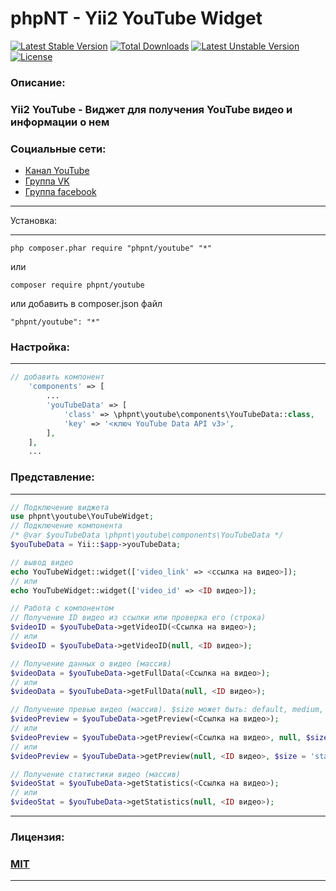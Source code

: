 phpNT - Yii2 YouTube Widget
================================
[![Latest Stable Version](https://poser.pugx.org/phpnt/youtube/v/stable)](https://packagist.org/packages/phpnt/youtube) [![Total Downloads](https://poser.pugx.org/phpnt/youtube/downloads)](https://packagist.org/packages/phpnt/youtube) [![Latest Unstable Version](https://poser.pugx.org/phpnt/youtube/v/unstable)](https://packagist.org/packages/phpnt/youtube) [![License](https://poser.pugx.org/phpnt/youtube/license)](https://packagist.org/packages/phpnt/youtube)
### Описание:
### Yii2 YouTube - Виджет для получения YouTube видео и информации о нем

### Социальные сети:
 - [Канал YouTube](https://www.youtube.com/c/phpnt)
 - [Группа VK](https://vk.com/phpnt)
 - [Группа facebook](https://www.facebook.com/Phpnt-595851240515413/)

------------

Установка:

------------

```
php composer.phar require "phpnt/youtube" "*"
```
или

```
composer require phpnt/youtube
```

или добавить в composer.json файл

```
"phpnt/youtube": "*"

```

### Настройка:
------------
```php
// добавить компонент
    'components' => [
        ...
        'youTubeData' => [
            'class' => \phpnt\youtube\components\YouTubeData::class,
            'key' => '<ключ YouTube Data API v3>',
        ],
    ],
    ...
```
### Представление:
------------
```php
// Подключение виджета
use phpnt\youtube\YouTubeWidget;
// Подключение компонента
/* @var $youTubeData \phpnt\youtube\components\YouTubeData */
$youTubeData = Yii::$app->youTubeData;
```
```php
// вывод видео
echo YouTubeWidget::widget(['video_link' => <ссылка на видео>]);
// или
echo YouTubeWidget::widget(['video_id' => <ID видео>]);

// Работа с компонентом
// Получение ID видео из ссылки или проверка его (строка)
$videoID = $youTubeData->getVideoID(<Ссылка на видео>);
// или
$videoID = $youTubeData->getVideoID(null, <ID видео>);

// Получение данных о видео (массив)
$videoData = $youTubeData->getFullData(<Ссылка на видео>);
// или
$videoData = $youTubeData->getFullData(null, <ID видео>);

// Получение превью видео (массив). $size может быть: default, medium, high, standard, maxres (по умолчанию 'default').
$videoPreview = $youTubeData->getPreview(<Ссылка на видео>);
// или
$videoPreview = $youTubeData->getPreview(<Ссылка на видео>, null, $size = 'standard');
// или
$videoPreview = $youTubeData->getPreview(null, <ID видео>, $size = 'standard');

// Получение статистики видео (массив)
$videoStat = $youTubeData->getStatistics(<Ссылка на видео>);
// или
$videoStat = $youTubeData->getStatistics(null, <ID видео>);
``` 
------------
### Лицензия:
### [MIT](https://ru.wikipedia.org/wiki/%D0%9B%D0%B8%D1%86%D0%B5%D0%BD%D0%B7%D0%B8%D1%8F_MIT)
------------
